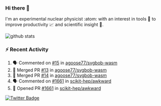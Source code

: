 ### Hi there 👋 

I'm an experimental nuclear physicist :atom: with an interest in tools :wrench: to improve productivity :chart_with_upwards_trend: and scientific insight :telescope:.

![github stats](https://github-readme-stats.vercel.app/api?username=agoose77&show_icons=true&hide_rank=true&hide_title=true&bg_color=30,e76445,904e95&text_color=efe3ec&icon_color=efe3ec)
<!--
**agoose77/agoose77** is a ✨ _special_ ✨ repository because its `README.md` (this file) appears on your GitHub profile.

Here are some ideas to get you started:

- 🔭 I’m currently working on ...
- 🌱 I’m currently learning ...
- 👯 I’m looking to collaborate on ...
- 🤔 I’m looking for help with ...
- 💬 Ask me about ...
- 📫 How to reach me: ...
- 😄 Pronouns: ...
- ⚡ Fun fact: ...
-->

### :zap: Recent Activity
<!--START_SECTION:activity-->
1. 🗣 Commented on [#15](https://github.com/agoose77/svgbob-wasm/issues/15) in [agoose77/svgbob-wasm](https://github.com/agoose77/svgbob-wasm)
2. 🎉 Merged PR [#13](https://github.com/agoose77/svgbob-wasm/pull/13) in [agoose77/svgbob-wasm](https://github.com/agoose77/svgbob-wasm)
3. 🎉 Merged PR [#14](https://github.com/agoose77/svgbob-wasm/pull/14) in [agoose77/svgbob-wasm](https://github.com/agoose77/svgbob-wasm)
4. 🗣 Commented on [#1661](https://github.com/scikit-hep/awkward/issues/1661) in [scikit-hep/awkward](https://github.com/scikit-hep/awkward)
5. 💪 Opened PR [#1661](https://github.com/scikit-hep/awkward/pull/1661) in [scikit-hep/awkward](https://github.com/scikit-hep/awkward)
<!--END_SECTION:activity-->


[![Twitter Badge](https://img.shields.io/twitter/follow/agoose77?style=flat-square&logo=Twitter&logoColor=white&color=cornflowerblue)](https://twitter.com/agoose77)
